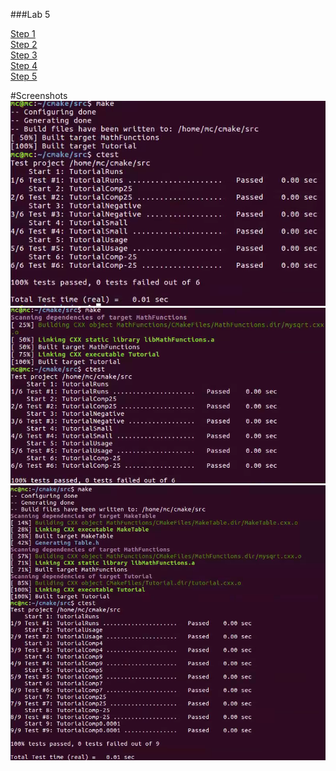 ###Lab 5

[Step 1](res/steps/step1/)    
[Step 2](res/steps/step2/)    
[Step 3](res/steps/step3/)    
[Step 4](res/steps/step4/)    
[Step 5](res/steps/step5/)    

#Screenshots
![Step 3](res/steps/step3.png)    
![Step 4](res/steps/step4.png)    
![Step 5](res/steps/step5.png)    
